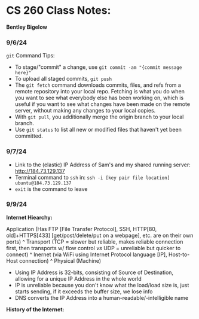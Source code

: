 # CS 260 Class Notes:
**Bentley Bigelow**

### 9/6/24
`git` Command Tips:
- To stage/"commit" a change, use `git commit -am "{commit message here}"`
- To upload all staged commits, `git push`
- The `git fetch` command downloads commits, files, and refs from a remote repository into your local repo. Fetching is what you do when you want to see what everybody else has been working on, which is useful if you want to see what changes have been made on the remote server, without making any changes to your local copies.
- With `git pull`, you additionally merge the origin branch to your local branch. 
- Use `git status` to list all new or modified files that haven't yet been committed.

### 9/7/24
- Link to the (elastic) IP Address of Sam's and my shared running server: http://184.73.129.137
- Terminal command to `ssh` in: `ssh -i [key pair file location] ubuntu@184.73.129.137`
- `exit` is the command to leave

### 9/9/24
**Internet Hiearchy:**

Application (Has FTP [File Transfer Protocol], SSH, HTTP[80, old]+HTTPS[433] [get/post/delete/put on a webpage], etc. are on their own ports)
^ Transport (TCP = slower but reliable, makes reliable connection first, then transports w/ flow control *vs* UDP = unreliable but quicker to connect)
 ^ Inernet (via WiFi using Internet Protocol language [IP], Host-to-Host connection)
  ^ Physical (Machine)

- Using IP Address is 32-bits, consisting of Source of Destination, allowing for a unique IP Address in the whole world
- IP is unreliable because you don't know what the load/load size is, just starts sending, if it exceeds the buffer size, we lose info
- DNS converts the IP Address into a human-readable/-intelligible name

**History of the Internet:**
